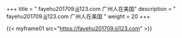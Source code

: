 +++
title = "  fayehu201709.jjj123.com 广州人在美国"
description = "  fayehu201709.jjj123.com 广州人在美国  "
weight = 20
+++

{{< myframe01 src="https://fayehu201709.jjj123.com" >}}

